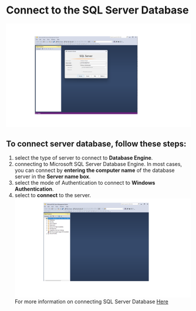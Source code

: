 Connect to the SQL Server Database 
============
![11](/images/11-SSMS.png)


## To connect server database, follow these steps:
1. select the type of server to connect to **Database Engine**.<br>
2. connecting to Microsoft SQL Server Database Engine. In most cases, you can connect by **entering the computer name** of the database server in the **Server name box**.<br>
3. select the mode of Authentication to connect to **Windows Authentication**.<br>
4. select to **connect** to the server.
![12](/images/12-SSMS.png)
For more information on connecting SQL Server Database [Here](https://learn.microsoft.com/en-us/sql/ssms/f1-help/connect-to-server-login-page-database-engine?view=sql-server-ver16)
